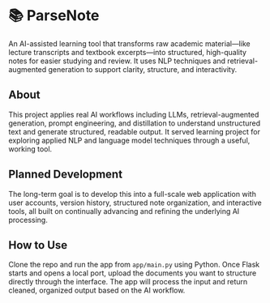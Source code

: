 # 📚 ParseNote

An AI-assisted learning tool that transforms raw academic material—like lecture transcripts and textbook excerpts—into structured, high-quality notes for easier studying and review. It uses NLP techniques and retrieval-augmented generation to support clarity, structure, and interactivity.

## About

This project applies real AI workflows including LLMs, retrieval-augmented generation, prompt engineering, and distillation to understand unstructured text and generate structured, readable output. It served learning project for exploring applied NLP and language model techniques through a useful, working tool.

## Planned Development

The long-term goal is to develop this into a full-scale web application with user accounts, version history, structured note organization, and interactive tools, all built on continually advancing and refining the underlying AI processing.

## How to Use

Clone the repo and run the app from `app/main.py` using Python. Once Flask starts and opens a local port, upload the documents you want to structure directly through the interface. The app will process the input and return cleaned, organized output based on the AI workflow.
